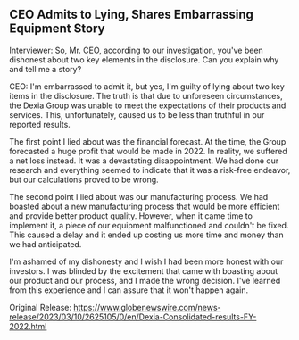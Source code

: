 ## CEO Admits to Lying, Shares Embarrassing Equipment Story


Interviewer: So, Mr. CEO, according to our investigation, you've been dishonest about two key elements in the disclosure. Can you explain why and tell me a story?

CEO: I'm embarrassed to admit it, but yes, I'm guilty of lying about two key items in the disclosure. The truth is that due to unforeseen circumstances, the Dexia Group was unable to meet the expectations of their products and services. This, unfortunately, caused us to be less than truthful in our reported results.

The first point I lied about was the financial forecast. At the time, the Group forecasted a huge profit that would be made in 2022. In reality, we suffered a net loss instead. It was a devastating disappointment. We had done our research and everything seemed to indicate that it was a risk-free endeavor, but our calculations proved to be wrong.

The second point I lied about was our manufacturing process. We had boasted about a new manufacturing process that would be more efficient and provide better product quality. However, when it came time to implement it, a piece of our equipment malfunctioned and couldn't be fixed. This caused a delay and it ended up costing us more time and money than we had anticipated.

I'm ashamed of my dishonesty and I wish I had been more honest with our investors. I was blinded by the excitement that came with boasting about our product and our process, and I made the wrong decision. I've learned from this experience and I can assure that it won't happen again.




Original Release: https://www.globenewswire.com/news-release/2023/03/10/2625105/0/en/Dexia-Consolidated-results-FY-2022.html